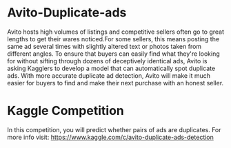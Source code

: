 # Avito-Duplicate-ads
 Avito hosts high volumes of listings and competitive sellers often go to great lengths to get their wares noticed.For some sellers, this means posting the same ad several times with slightly altered text or photos taken from different angles. To ensure that buyers can easily find what they're looking for without sifting through dozens of deceptively identical ads, Avito is asking Kagglers to develop a model that can automatically spot duplicate ads. With more accurate duplicate ad detection, Avito will make it much easier for buyers to find and make their next purchase with an honest seller.
 
# Kaggle Competition 
In this competition, you will predict whether pairs of ads are duplicates.
For more info visit: https://www.kaggle.com/c/avito-duplicate-ads-detection

